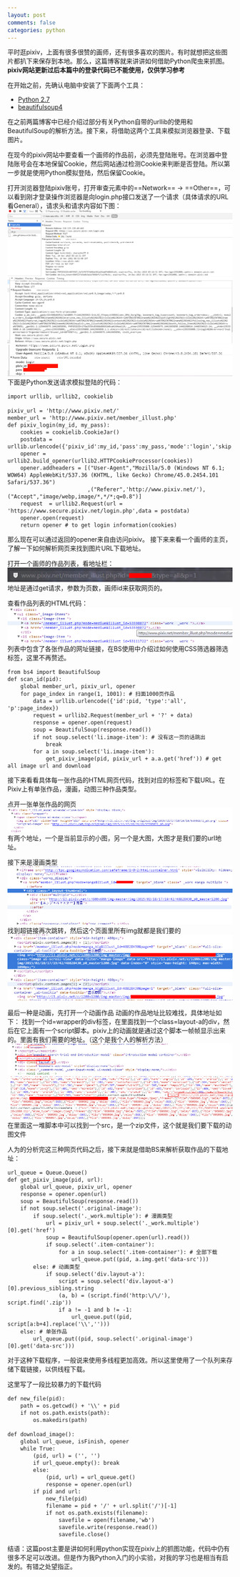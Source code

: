 ```yaml
---
layout: post
comments: false
categories: python
---
```


平时逛pixiv，上面有很多很赞的画师，还有很多喜欢的图片。有时就想把这些图片都扒下来保存到本地。那么，这篇博客就来讲讲如何借助Python爬虫来抓图。
**pixiv网站更新过后本篇中的登录代码已不能使用，仅供学习参考**

在开始之前，先确认电脑中安装了下面两个工具：
* [Python 2.7](https://www.python.org/downloads/windows/)
* [beautifulsoup4](http://www.crummy.com/software/BeautifulSoup/bs4/download/4.3/)

在之前两篇博客中已经介绍过部分有关Python自带的urllib的使用和BeautifulSoup的解析方法。接下来，将借助这两个工具来模拟浏览器登录、下载图片。

在现今的pixiv网站中要查看一个画师的作品前，必须先登陆账号。在浏览器中登陆账号会在本地保留Cookie，然后网站通过检测Cookie来判断是否登陆。所以第一步就是使用Python模拟登陆，然后保留Cookie。

打开浏览器登陆pixiv账号，打开审查元素中的==Network== -&gt; ==Other==，可以看到刚才登录操作浏览器是向login.php接口发送了一个请求（具体请求的URL看General），请求头和请求内容如下图：
![login.php](../../static/img/python/pixiv_login1.png)
![login.php](../../static/img/python/pixiv_login2.png)
![login.php](../../static/img/python/pixiv_login3.png)
下面是Python发送请求模拟登陆的代码：
```
import urllib, urllib2, cookielib

pixiv_url = 'http://www.pixiv.net/'
member_url = 'http://www.pixiv.net/member_illust.php'
def pixiv_login(my_id, my_pass):
    cookies = cookielib.CookieJar()
    postdata = urllib.urlencode({'pixiv_id':my_id,'pass':my_pass,'mode':'login','skip':'1'})
    opener = urllib2.build_opener(urllib2.HTTPCookieProcessor(cookies))
    opener.addheaders = [("User-Agent","Mozilla/5.0 (Windows NT 6.1; WOW64) AppleWebKit/537.36 (KHTML, like Gecko) Chrome/45.0.2454.101 Safari/537.36")
                         ,("Referer",'http://www.pixiv.net/'),("Accept","image/webp,image/*,*/*;q=0.8")]
    request  = urllib2.Request(url = 'https://www.secure.pixiv.net/login.php',data = postdata)
    opener.open(request)
    return opener # to get login information(cookies)
```
那么现在可以通过返回的opener来自由访问pixiv。
接下来来看一个画师的主页，了解一下如何解析网页来找到图片URL下载地址。

打开一个画师的作品列表，看地址栏：
![download](../../static/img/python/pixiv_download1.png)
地址是通过get请求，参数为页数，画师id来获取网页的。

查看作品列表的HTML代码：
![download](../../static/img/python/pixiv_download2.png)
列表中包含了各张作品的网址链接，在BS使用中介绍过如何使用CSS筛选器筛选标签，这里不再赘述。
```
from bs4 import BeautifulSoup
def scan_id(pid):
    global member_url, pixiv_url, opener
    for page_index in range(1, 1001): # 扫面1000页作品
        data = urllib.urlencode({'id':pid, 'type':'all', 'p':page_index})
        request = urllib2.Request(member_url + '?' + data)
        response = opener.open(request)
        soup = BeautifulSoup(response.read())
        if not soup.select('li.image-item'): # 没有这一页的话跳出
            break
        for a in soup.select('li.image-item'):
            get_pixiv_image(pid, pixiv_url + a.a.get('href')) # get all image url and download

```

接下来看看具体每一张作品的HTML网页代码，找到对应的标签和下载URL。在Pixiv上有单张作品，漫画，动图三种作品类型。

点开一张单张作品的网页
![download](../../static/img/python/pixiv_download3.png)
有两个地址，一个是当前显示的小图，另一个是大图，大图才是我们要的url地址。

接下来是漫画类型
![download](../../static/img/python/pixiv_download4.png)
找到超链接再次跳转，然后这个页面里所有img就都是我们要的
![download](../../static/img/python/pixiv_download5.png)

最后一种是动画，先打开一个动画作品
动画的作品地址比较难找，具体地址如下：
找到一个id=wrapper的div标签，在里面找到一个class=layout-a的div，然后在它上面有一个script脚本。pixiv上的动画就是通过这个脚本一帧帧显示出来的。里面有我们需要的地址。（这个是我个人的解析方法）
![download](../../static/img/python/pixiv_download6.png)
![download](../../static/img/python/pixiv_download7.png)
在里面这一堆脚本中可以找到一个src，是一个zip文件，这个就是我们要下载的动图文件

人为的分析完这三种网页代码之后，接下来就是借助BS来解析获取作品的下载地址：
```
url_queue = Queue.Queue()
def get_pixiv_image(pid, url):
    global url_queue, pixiv_url, opener
    response = opener.open(url)
    soup = BeautifulSoup(response.read())
    if not soup.select('.original-image'):
        if soup.select('._work.multiple'): # 漫画类型
            url = pixiv_url + soup.select('._work.multiple')[0].get('href')
            soup = BeautifulSoup(opener.open(url).read())
            if soup.select('.item-container'):
                for a in soup.select('.item-container'): # 全部下载
                    url_queue.put((pid, a.img.get('data-src')))
        else: # 动画类型
            if soup.select('div.layout-a'):
                script = soup.select('div.layout-a')[0].previous_sibling.string
                (a, b) = (script.find('http:\/\/'), script.find('.zip'))
                if a != -1 and b != -1:
                    url_queue.put((pid, script[a:b+4].replace('\\','')))
    else: # 单张作品
        url_queue.put((pid, soup.select('.original-image')[0].get('data-src')))
```
对于这种下载程序，一般说来使用多线程更加高效。所以这里使用了一个队列来存储下载链接，以供线程下载。

这里写了一段比较暴力的下载代码
```
def new_file(pid):
    path = os.getcwd() + '\\' + pid
    if not os.path.exists(path):
        os.makedirs(path)

def download_image():
    global url_queue, isFinish, opener
    while True:
        (pid, url) = ('', '')
        if url_queue.empty(): break
        else:
            (pid, url) = url_queue.get()
            response = opener.open(url)
        if pid and url:
            new_file(pid)
            filename = pid + '/' + url.split('/')[-1]
            if not os.path.exists(filename):
                savefile = open(filename,'wb')
                savefile.write(response.read())
                savefile.close()
```

结语：这篇post主要是讲如何利用python实现在pixiv上的抓图功能，代码中仍有很多不足可以改进。但是作为我Python入门的小实验，对我的学习也是相当有启发的。有错之处望指正。